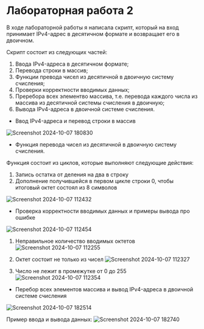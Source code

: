 # Лабораторная работа 2

В ходе лабораторной работы я написала скрипт, который на вход принимает IPv4-адрес в десятичном формате и возвращает его в двоичном.

Скрипт состоит из следующих частей:
1. Ввода IPv4-адреса в десятичном формате;
2. Перевода строки в массив;
3. Функции превода чисел из десятичной в двоичную систему счисления;
4. Проверки корректности вводимых данных;
5. Преребора всех элементво массива, т.е. перевода каждого числа из массива из десятичной системы счисления в двоичную;
6. Вывода IPv4-адреса в двоичной системе счисления.

* Ввод IPv4-адреса и перевод строки в массив

![Screenshot 2024-10-07 180830](https://github.com/user-attachments/assets/8ed6c35f-b02e-4ced-82f1-1d90ede2ceec)

* Функция перевода чисел из десятичной в двоичную систему счисления.

Функция состоит из циклов, которые выполняют следующие действия:
1. Запись остатка от деления на два в строку
2. Дополнение получившейся в первом цикле строки 0, чтобы итоговый октет состоял из 8 символов

![Screenshot 2024-10-07 112432](https://github.com/user-attachments/assets/df0e5c63-194e-4a6f-b670-0468df61641b)

* Проверка корректности вводимых данных и примеры вывода про ошибке

![Screenshot 2024-10-07 112454](https://github.com/user-attachments/assets/5e5ed9ce-6ccc-4e5f-8d74-36878c83985e)

1. Неправильное количество вводимых октетов ![Screenshot 2024-10-07 112255](https://github.com/user-attachments/assets/85549062-5fbc-4b82-89a9-f3d9c46e82f4)

2. Октет состоит не только из чисел ![Screenshot 2024-10-07 112327](https://github.com/user-attachments/assets/462b22dd-6f26-4833-8eda-82a729a3966c)

3. Число не лежит в промежутке от 0 до 255 ![Screenshot 2024-10-07 112354](https://github.com/user-attachments/assets/84f8bd1c-8f09-4953-a6d0-d2c6555f300b)

* Перебор всех элементов массива и вывод IPv4-адреса в двоичной системе счисления

![Screenshot 2024-10-07 182514](https://github.com/user-attachments/assets/d6855ee8-bc76-4b4b-94f3-4a6148a54784)

Пример ввода и вывода данных:
![Screenshot 2024-10-07 182740](https://github.com/user-attachments/assets/76a508a5-e53f-4618-adc4-46142a65f0f3)




